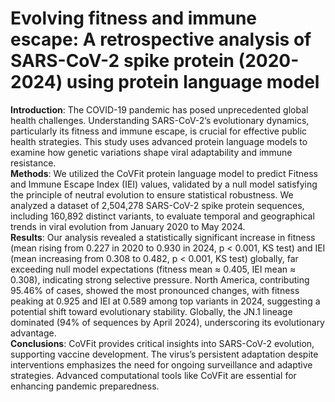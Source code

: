 # Evolving fitness and immune escape: A retrospective analysis of SARS-CoV-2 spike protein (2020-2024) using protein language model
__Introduction__: The COVID-19 pandemic has posed unprecedented global health challenges. Understanding SARS-CoV-2’s evolutionary dynamics, particularly its fitness and immune escape, is crucial for effective public health strategies. This study uses advanced protein language models to examine how genetic variations shape viral adaptability and immune resistance.  
__Methods__: We utilized the CoVFit protein language model to predict Fitness and Immune Escape Index (IEI) values, validated by a null model satisfying the principle of neutral evolution to ensure statistical robustness. We analyzed a dataset of 2,504,278 SARS-CoV-2 spike protein sequences, including 160,892 distinct variants, to evaluate temporal and geographical trends in viral evolution from January 2020 to May 2024.  
__Results__: Our analysis revealed a statistically significant increase in fitness (mean rising from 0.227 in 2020 to 0.930 in 2024, p < 0.001, KS test) and IEI (mean increasing from 0.308 to 0.482, p < 0.001, KS test) globally, far exceeding null model expectations (fitness mean ≈ 0.405, IEI mean ≈ 0.308), indicating strong selective pressure. North America, contributing 95.46% of cases, showed the most pronounced changes, with fitness peaking at 0.925 and IEI at 0.589 among top variants in 2024, suggesting a potential shift toward evolutionary stability. Globally, the JN.1 lineage dominated (94% of sequences by April 2024), underscoring its evolutionary advantage.   
__Conclusions__: CoVFit provides critical insights into SARS-CoV-2 evolution, supporting vaccine development. The virus’s persistent adaptation despite interventions emphasizes the need for ongoing surveillance and adaptive strategies. Advanced computational tools like CoVFit are essential for enhancing pandemic preparedness.  

